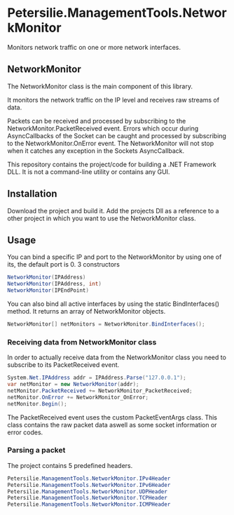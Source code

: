 # Petersilie.ManagementTools.NetworkMonitor
Monitors network traffic on one or more network interfaces.


## NetworkMonitor
The NetworkMonitor class is the main component of this library.

It monitors the network traffic on the IP level and receives raw streams of data.

Packets can be received and processed by subscribing to the NetworkMonitor.PacketReceived event.
Errors which occur during AsyncCallbacks of the Socket can be caught and processed by subscribing to the NetworkMonitor.OnError event.
The NetworkMonitor will not stop when it catches any exception in the Sockets AsyncCallback.

This repository contains the project/code for building a .NET Framework DLL.
It is not a command-line utility or contains any GUI.


## Installation
Download the project and build it.
Add the projects Dll as a reference to a other project in which you want to use the NetworkMonitor class.

## Usage
You can bind a specific IP and port to the NetworkMonitor by using one of its, the default port is 0.
3 constructors
``` csharp
NetworkMonitor(IPAddress)
NetworkMonitor(IPAddress, int)
NetworkMonitor(IPEndPoint)
```
You can also bind all active interfaces by using the static BindInterfaces() method.
It returns an array of NetworkMonitor objects.
``` csharp
NetworkMonitor[] netMonitors = NetworkMonitor.BindInterfaces();
```

### Receiving data from NetworkMonitor class
In order to actually receive data from the NetworkMonitor class
you need to subscribe to its PacketReceived event.
```csharp
System.Net.IPAddress addr = IPAddress.Parse("127.0.0.1");
var netMonitor = new NetworkMonitor(addr);
netMonitor.PacketReceived += NetworkMonitor_PacketReceived;
netMonitor.OnError += NetworkMonitor_OnError;
netMonitor.Begin();
```
The PacketReceived event uses the custom PacketEventArgs class.
This class contains the raw packet data aswell as some socket 
information or error codes.

### Parsing a packet
The project contains 5 predefined headers.
```csharp
Petersilie.ManagementTools.NetworkMonitor.IPv4Header
Petersilie.ManagementTools.NetworkMonitor.IPv6Header
Petersilie.ManagementTools.NetworkMonitor.UDPHeader
Petersilie.ManagementTools.NetworkMonitor.TCPHeader
Petersilie.ManagementTools.NetworkMonitor.ICMPHeader
```

